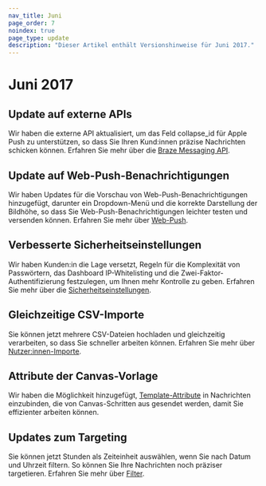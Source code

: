 ```yaml
---
nav_title: Juni
page_order: 7
noindex: true
page_type: update
description: "Dieser Artikel enthält Versionshinweise für Juni 2017."
---
```


# Juni 2017

## Update auf externe APIs

Wir haben die externe API aktualisiert, um das Feld collapse_id für Apple Push zu unterstützen, so dass Sie Ihren Kund:innen präzise Nachrichten schicken können. Erfahren Sie mehr über die [Braze Messaging API]({{site.baseurl}}/api/endpoints/messaging/).

## Update auf Web-Push-Benachrichtigungen

Wir haben Updates für die Vorschau von Web-Push-Benachrichtigungen hinzugefügt, darunter ein Dropdown-Menü und die korrekte Darstellung der Bildhöhe, so dass Sie Web-Push-Benachrichtigungen leichter testen und versenden können. Erfahren Sie mehr über [Web-Push]({{site.baseurl}}/user_guide/message_building_by_channel/push/web).

## Verbesserte Sicherheitseinstellungen

Wir haben Kunden:in die Lage versetzt, Regeln für die Komplexität von Passwörtern, das Dashboard IP-Whitelisting und die Zwei-Faktor-Authentifizierung festzulegen, um Ihnen mehr Kontrolle zu geben. Erfahren Sie mehr über die [Sicherheitseinstellungen]({{site.baseurl}}/user_guide/onboarding/platform_administrative_features/#security-settings).

## Gleichzeitige CSV-Importe

Sie können jetzt mehrere CSV-Dateien hochladen und gleichzeitig verarbeiten, so dass Sie schneller arbeiten können. Erfahren Sie mehr über [Nutzer:innen-Importe]({{site.baseurl}}/user_guide/data/user_data_collection/user_import/).

## Attribute der Canvas-Vorlage

Wir haben die Möglichkeit hinzugefügt, [Template-Attribute]({{site.baseurl}}/user_guide/engagement_tools/canvas/create_a_canvas/create_a_canvas/) in Nachrichten einzubinden, die von Canvas-Schritten aus gesendet werden, damit Sie effizienter arbeiten können.

## Updates zum Targeting

Sie können jetzt Stunden als Zeiteinheit auswählen, wenn Sie nach Datum und Uhrzeit filtern. So können Sie Ihre Nachrichten noch präziser targetieren. Erfahren Sie mehr über [Filter]({{site.baseurl}}/user_guide/engagement_tools/segments/creating_a_segment/#step-4-add-filters-to-your-segment).


